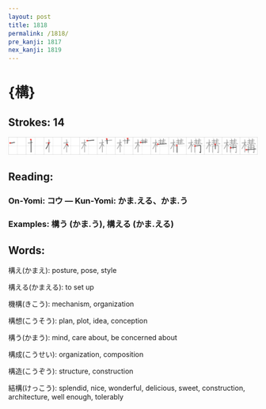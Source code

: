 ```yaml
---
layout: post
title: 1818
permalink: /1818/
pre_kanji: 1817
nex_kanji: 1819
---
```


# {構}

## Strokes: 14

<div class="stroke"><img src="../images/E6A78B.png" /></div>

## Reading:

### On-Yomi: コウ &mdash; Kun-Yomi: かま.える、かま.う

### Examples: 構う (かま.う), 構える (かま.える)

## Words:

構え(かまえ): posture, pose, style

構える(かまえる): to set up

機構(きこう): mechanism, organization

構想(こうそう): plan, plot, idea, conception

構う(かまう): mind, care about, be concerned about

構成(こうせい): organization, composition

構造(こうぞう): structure, construction

結構(けっこう): splendid, nice, wonderful, delicious, sweet, construction, architecture, well enough, tolerably
